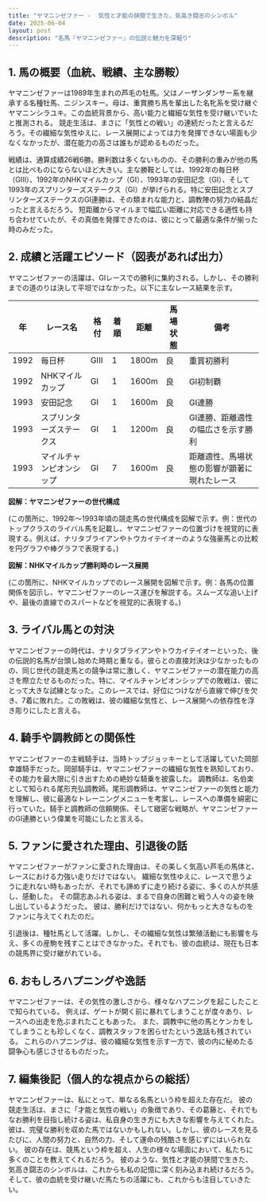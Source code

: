 ```yaml
---
title: "ヤマニンゼファー -  気性と才能の狭間で生きた、気高き闘志のシンボル"
date: 2025-06-04
layout: post
description: "名馬『ヤマニンゼファー』の伝説と魅力を深堀り"
---
```


## 1. 馬の概要（血統、戦績、主な勝鞍）

ヤマニンゼファーは1989年生まれの芦毛の牡馬。父はノーザンダンサー系を継承する名種牡馬、ニジンスキー。母は、重賞勝ち馬を輩出した名牝系を受け継ぐヤマニンシラユキ。この血統背景から、高い能力と繊細な気性を受け継いでいたと推測される。  競走生活は、まさに「気性との戦い」の連続だったと言えるだろう。その繊細な気性ゆえに、レース展開によっては力を発揮できない場面も少なくなかったが、潜在能力の高さは誰もが認めるものだった。

戦績は、通算成績26戦6勝。勝利数は多くないものの、その勝利の重みが他の馬とは比べものにならないほど大きい。主な勝鞍としては、1992年の毎日杯（GIII）、1992年のNHKマイルカップ（GI）、1993年の安田記念（GI）、そして1993年のスプリンターズステークス（GI）が挙げられる。特に安田記念とスプリンターズステークスのGI連勝は、その類まれな能力と、調教陣の努力の結晶だったと言えるだろう。  短距離からマイルまで幅広い距離に対応できる適性も持ち合わせていたが、その真価を発揮できたのは、彼にとって最適な条件が揃った時のみだった。


## 2. 成績と活躍エピソード（図表があれば出力）

ヤマニンゼファーの活躍は、GIレースでの勝利に集約される。しかし、その勝利までの道のりは決して平坦ではなかった。以下に主なレース結果を示す。

| 年 | レース名             | 格付 | 着順 | 距離 | 馬場状態 | 備考                                  |
|---|----------------------|-----|-----|-----|---------|---------------------------------------|
| 1992 | 毎日杯               | GIII | 1   | 1800m | 良      | 重賞初勝利                             |
| 1992 | NHKマイルカップ       | GI   | 1   | 1600m | 良      | GI初制覇                               |
| 1993 | 安田記念             | GI   | 1   | 1600m | 良      | GI連勝                               |
| 1993 | スプリンターズステークス | GI   | 1   | 1200m | 良      | GI連勝、距離適性の幅広さを示す勝利 |
| 1993 | マイルチャンピオンシップ | GI   | 7   | 1600m | 良      | 距離適性、馬場状態の影響が顕著に現れたレース |


**図解：ヤマニンゼファーの世代構成**

(この箇所に、1992年～1993年頃の競走馬の世代構成を図解で示す。例：世代のトップクラスのライバル馬を記載し、ヤマニンゼファーの位置づけを視覚的に表現する。例えば、ナリタブライアンやトウカイテイオーのような強豪馬との比較を円グラフや棒グラフで表現する。)


**図解：NHKマイルカップ勝利時のレース展開**

(この箇所に、NHKマイルカップでのレース展開を図解で示す。例：各馬の位置関係を図示し、ヤマニンゼファーのレース運びを解説する。スムーズな追い上げや、最後の直線でのスパートなどを視覚的に表現する。)


## 3. ライバル馬との対決

ヤマニンゼファーの時代は、ナリタブライアンやトウカイテイオーといった、後の伝説的名馬が台頭し始めた時期と重なる。彼らとの直接対決は少なかったものの、同じ世代の競走馬との競争は常に激しく、ヤマニンゼファーの潜在能力の高さを際立たせるものだった。特に、マイルチャンピオンシップでの敗戦は、彼にとって大きな試練となった。このレースでは、好位につけながら直線で伸びを欠き、7着に敗れた。この敗戦は、彼の繊細な気性と、レース展開への依存性を浮き彫りにしたと言える。


## 4. 騎手や調教師との関係性

ヤマニンゼファーの主戦騎手は、当時トップジョッキーとして活躍していた岡部幸雄騎手だった。岡部騎手は、ヤマニンゼファーの繊細な気性を熟知しており、その能力を最大限に引き出すための絶妙な騎乗を披露した。  調教師は、名伯楽として知られる尾形充弘調教師。尾形調教師は、ヤマニンゼファーの気性と能力を理解し、彼に最適なトレーニングメニューを考案し、レースへの準備を綿密に行っていた。騎手と調教師の信頼関係、そして緻密な戦略が、ヤマニンゼファーのGI連勝という偉業を可能にしたと言える。


## 5. ファンに愛された理由、引退後の話

ヤマニンゼファーがファンに愛された理由は、その美しく気高い芦毛の馬体と、レースにおける力強い走りだけではない。  繊細な気性ゆえに、レースで思うように走れない時もあったが、それでも諦めずに走り続ける姿に、多くの人が共感し、感動した。  その闘志あふれる姿は、まるで自身の困難と戦う人々の姿を映し出しているようだった。  彼は、勝利だけではない、何かもっと大きなものをファンに与えてくれたのだ。

引退後は、種牡馬として活躍。しかし、その繊細な気性は繁殖活動にも影響を与え、多くの産駒を残すことはできなかった。それでも、彼の血統は、現在も日本の競馬界に受け継がれている。


## 6. おもしろハプニングや逸話

ヤマニンゼファーは、その気性の激しさから、様々なハプニングを起こしたことで知られている。  例えば、ゲートが開く前に暴れてしまうことが度々あり、レースへの出走を危ぶまれたこともあった。  また、調教中に他の馬とケンカをしてしまうことも珍しくなく、調教スタッフを困らせたという逸話も残されている。  これらのハプニングは、彼の繊細な気性を示す一方で、彼の内に秘めたる闘争心も感じさせるものだった。


## 7. 編集後記（個人的な視点からの総括）

ヤマニンゼファーは、私にとって、単なる名馬という枠を超えた存在だ。  彼の競走生活は、まさに「才能と気性の戦い」の象徴であり、その葛藤と、それでもなお勝利を目指し続ける姿は、私自身の生き方にも大きな影響を与えてくれた。  彼は、完璧な勝利を収めた馬ではないかもしれない。しかし、彼のレースを見るたびに、人間の努力と、自然の力、そして運命の残酷さを感じずにはいられない。  彼の存在は、競馬という枠を超え、人生の様々な場面において、私たちに多くのことを教えてくれるだろう。  彼のような、気性と才能の狭間で生きた、気高き闘志のシンボルは、これからも私の記憶に深く刻み込まれ続けるだろう。  そして、彼の血統を受け継いだ馬たちの活躍にも、これからも注目していきたい。
